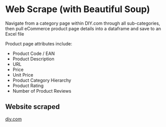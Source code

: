 # Web Scrape (with Beautiful Soup)

Navigate from a category page within DIY.com through all sub-categories, then pull eCommerce product page details into a dataframe and save to an Excel file

Product page attributes include:
* Product Code / EAN
* Product Description
* URL
* Price
* Unit Price
* Product Category Hierarchy
* Product Rating
* Number of Product Reviews

## Website scraped
[diy.com](https://www.diy.com)
